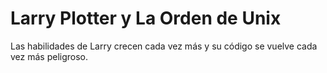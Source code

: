 # Larry Plotter y La Orden de Unix

Las habilidades de Larry crecen cada vez más y su código se vuelve cada vez más peligroso.

